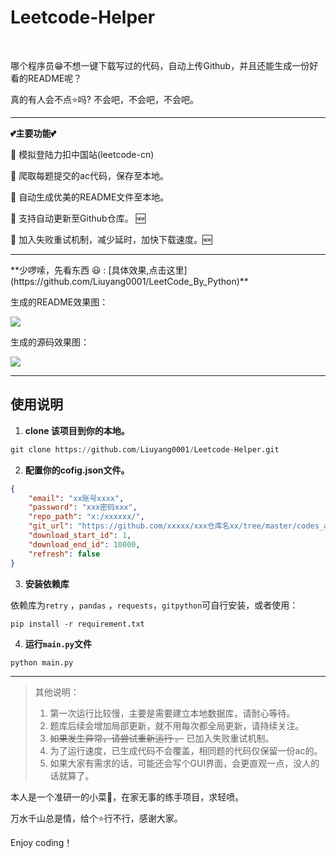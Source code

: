 # Leetcode-Helper 

<p> 
<img src="https://badgen.net/badge/Coder/Mr.Liu/red?icon=github" alt="">
<img src="https://badgen.net/badge/Python/3.7.6/yellow?" alt="">
<img src="https://badgen.net/badge/pandas/1.0.1/green?" alt="">
<img src="https://badgen.net/badge/requests/2.22.0/blue?" alt="">
</p>



哪个程序员😁不想一键下载写过的代码，自动上传Github，并且还能生成一份好看的README呢？

真的有人会不点⭐吗?  不会吧，不会吧，不会吧。


<hr>


**💕主要功能💕**

🍉 模拟登陆力扣中国站(leetcode-cn)

🍉 爬取每题提交的ac代码，保存至本地。

🍉 自动生成优美的README文件至本地。

🍉 支持自动更新至Github仓库。 🆕

🍉 加入失败重试机制，减少延时，加快下载速度。🆕




<hr>
**少啰嗦，先看东西 😃 :   [具体效果,点击这里](https://github.com/Liuyang0001/LeetCode_By_Python)**


生成的README效果图：

![](https://gitee.com/liuyang0001/blogimage/raw/master/img/20200613133201.png)



生成的源码效果图：

![](https://gitee.com/liuyang0001/blogimage/raw/master/img/20200619174224.png)



<hr>

## 使用说明

1. **clone 该项目到你的本地。**

```python
git clone https://github.com/Liuyang0001/Leetcode-Helper.git
```

2. **配置你的cofig.json文件。**

```json
{
    "email": "xx账号xxxx",
    "password": "xxx密码xxx",
    "repo_path": "x:/xxxxxx/",
    "git_url": "https://github.com/xxxxx/xxx仓库名xx/tree/master/codes_auto/",
    "download_start_id": 1, 
    "download_end_id": 10000,
    "refresh": false
}
```

3. **安装依赖库**

依赖库为`retry` ，`pandas` ，`requests`，`gitpython`可自行安装，或者使用：

```
pip install -r requirement.txt
```

4. **运行`main.py`文件**

```
python main.py
```



<hr>

> 其他说明：
>
> 1. 第一次运行比较慢，主要是需要建立本地数据库，请耐心等待。
> 2. 题库后续会增加局部更新，就不用每次都全局更新，请持续关注。
> 3. ~~如果发生异常，请尝试重新运行 。~~   已加入失败重试机制。
> 4. 为了运行速度，已生成代码不会覆盖，相同题的代码仅保留一份ac的。
> 5. 如果大家有需求的话，可能还会写个GUI界面，会更直观一点，没人的话就算了。




本人是一个准研一的小菜🐔，在家无事的练手项目，求轻喷。

万水千山总是情，给个⭐行不行，感谢大家。

Enjoy coding！
